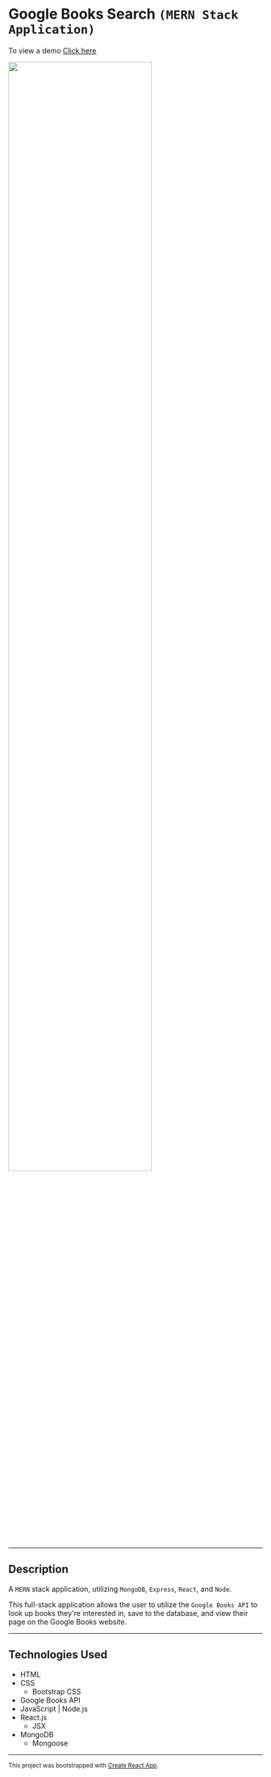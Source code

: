 # Google Books Search `(MERN Stack Application)`

To view a demo [Click here](https://google-books-44263.herokuapp.com/)

<img src='' width='75%'>

---

## Description
A `MERN` stack application, utilizing `MongoDB`, `Express`, `React`, and `Node`.

This full-stack application allows the user to utilize the `Google Books API` to look up books they're interested in, save to the database, and view their page on the Google Books website.

---

## Technologies Used
- HTML
- CSS 
  - Bootstrap CSS
- Google Books API
- JavaScript | Node.js
- React.js
  - JSX
- MongoDB
  - Mongoose

---

<sub>

This project was bootstrapped with [Create React App](https://github.com/facebook/create-react-app).

</sub>
